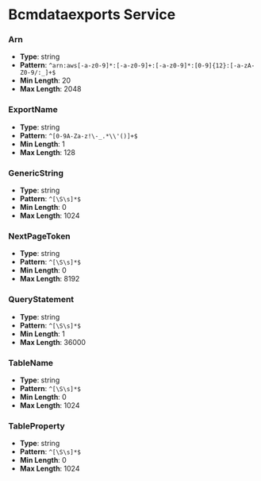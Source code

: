 # Bcmdataexports Service

### Arn
- **Type**: string
- **Pattern**: `^arn:aws[-a-z0-9]*:[-a-z0-9]+:[-a-z0-9]*:[0-9]{12}:[-a-zA-Z0-9/:_]+$`
- **Min Length**: 20
- **Max Length**: 2048

### ExportName
- **Type**: string
- **Pattern**: `^[0-9A-Za-z!\-_.*\\'()]+$`
- **Min Length**: 1
- **Max Length**: 128

### GenericString
- **Type**: string
- **Pattern**: `^[\S\s]*$`
- **Min Length**: 0
- **Max Length**: 1024

### NextPageToken
- **Type**: string
- **Pattern**: `^[\S\s]*$`
- **Min Length**: 0
- **Max Length**: 8192

### QueryStatement
- **Type**: string
- **Pattern**: `^[\S\s]*$`
- **Min Length**: 1
- **Max Length**: 36000

### TableName
- **Type**: string
- **Pattern**: `^[\S\s]*$`
- **Min Length**: 0
- **Max Length**: 1024

### TableProperty
- **Type**: string
- **Pattern**: `^[\S\s]*$`
- **Min Length**: 0
- **Max Length**: 1024

